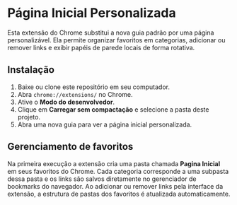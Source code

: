 # Página Inicial Personalizada

Esta extensão do Chrome substitui a nova guia padrão por uma página personalizável. Ela permite organizar favoritos em categorias, adicionar ou remover links e exibir papéis de parede locais de forma rotativa.

## Instalação
1. Baixe ou clone este repositório em seu computador.
2. Abra `chrome://extensions/` no Chrome.
3. Ative o **Modo do desenvolvedor**.
4. Clique em **Carregar sem compactação** e selecione a pasta deste projeto.
5. Abra uma nova guia para ver a página inicial personalizada.

## Gerenciamento de favoritos
Na primeira execução a extensão cria uma pasta chamada **Pagina Inicial** em seus favoritos do Chrome. Cada categoria corresponde a uma subpasta dessa pasta e os links são salvos diretamente no gerenciador de bookmarks do navegador. Ao adicionar ou remover links pela interface da extensão, a estrutura de pastas dos favoritos é atualizada automaticamente.
